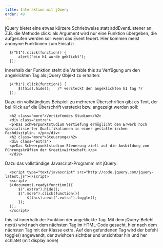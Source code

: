 ```yaml
---
title: Interaktion mit jQuery
order: 40
---
```

jQuery bietet eine etwas kürzere Schriebweise statt addEventListener an. Z.B. die Methode click: als Argument wird nur eine Funktion übergeben, die aufgerufen werden soll wenn das Event feuert. Hier kommen meist anonyme Funktionen zum Einsatz:

      $("h1").click(function() {
          alert("ein h1 wurde geklickt");
      });

Innerhalb der Funktion steht die Variable this zu Verfügung um den angeklickten Tag als jQuery Objekt zu erhalten:

      $("h1").click(function() {
          $(this).hide();   /* versteckt den angeklickten h1 tag */
      });

Dazu ein vollständiges Beispiel: zu mehreren Überschriften gibt es Text, der bei Klick auf die Überschrift versteckt bzw. angezeigt werden soll:

      <h2 class="more">Vertiefendes Studium</h2>
      <div class="extra">
      <p>Das Schwerpunktstudium Vertiefung ermöglicht den Erwerb hoch spezialisierter Qualifikationen in einer gestalterischen Fachdisziplin. </p></div> 
      <h2 class="more">Steuerung</h2>
      <div class="extra">
      <p>Das Schwerpunktstudium Steuerung zielt auf die Ausbildung von Führungskräften der Kreativwirtschaft.</p> 
      </div>

Dazu das vollständige Javascript-Programm mit jQuery:

      <script type="text/javascript" src="http://code.jquery.com/jquery-latest.js"></script>
      <script> 
      $(document).ready(function(){ 
          $(".extra").hide();
          $(".more").click(function(){
              $(this).next(".extra").toggle();
          });
      }); 
      </script>

this ist innerhalb der Funktion der angeklickte Tag. Mit dem jQuery-Befehl next() wird nach dem nächsten Tag im HTML-Code gesucht, hier nach dem nächsten Tag mit der Klasse extra. Auf den gefundenen Tag wird der befehl toggle() angewandt, der zwishcen sichtbar und unsichtbar hin und her schlatet (mit display:none)

